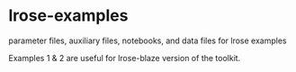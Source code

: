 # lrose-examples
parameter files, auxiliary files, notebooks, and data files for lrose examples

Examples 1 & 2 are useful for lrose-blaze version of the toolkit.

